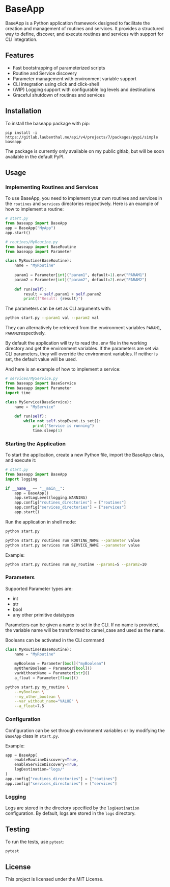 # BaseApp

BaseApp is a Python application framework designed to facilitate the creation and management of routines and services. It provides a structured way to define, discover, and execute routines and services with support for CLI integration.

## Features

- Fast bootstrapping of parameterized scripts
- Routine and Service discovery
- Parameter management with environment variable support
- CLI integration using click and click-shell
- (WIP) Logging support with configurable log levels and destinations
- Graceful shutdown of routines and services

## Installation

To install the baseapp package with pip:

```
pip install -i https://gitlab.laubenthal.me/api/v4/projects/7/packages/pypi/simple baseapp
```

The package is currently only available on my public gitlab, but will be soon available in the default PyPI.

## Usage

### Implementing Routines and Services

To use BaseApp, you need to implement your own routines and services in the `routines` and `services` directories respectively. Here is an example of how to implement a routine:

```python
# start.py
from baseapp import BaseApp
app = BaseApp("MyApp")
app.start()
```


```python
# routines/MyRoutine.py
from baseapp import BaseRoutine
from baseapp import Parameter

class MyRoutine(BaseRoutine):
    name = "MyRoutine"
    
    param1 = Parameter[int]("param1", default=1).env("PARAM1")
    param2 = Parameter[int]("param2", default=2).env("PARAM2")
    
    def run(self):
        result = self.param1 + self.param2
        print(f"Result: {result}")
```

The parameters can be set as CLI arguments with:

```sh
python start.py --param1 val --param2 val
```

They can alternatively be retrieved from the environment variables ```PARAM1```, ```PARAM2```respectively.

By default the application will try to read the .env file in the working directory and get the environment variables. If the parameters are set via CLI parameters, they will override the environment variables. If neither is set, the default value will be used.

And here is an example of how to implement a service:

```python
# services/MyService.py
from baseapp import BaseService
from baseapp import Parameter
import time

class MyService(BaseService):
    name = "MyService"
    
    def run(self):
        while not self.stopEvent.is_set():
            print("Service is running")
            time.sleep(1)
```

### Starting the Application
To start the application, create a new Python file, import the BaseApp class, and execute it:

```python
# start.py
from baseapp import BaseApp
import logging

if __name__ == "__main__":
    app = BaseApp()
    app.setLogLevel(logging.WARNING)
    app.config["routines_directories"] = ["routines"]
    app.config["services_directories"] = ["services"]
    app.start()
```

Run the application in shell mode:
```sh
python start.py
```

```sh
python start.py routines run ROUTINE_NAME --parameter value
python start.py services run SERVICE_NAME --parameter value
```

Example:

```sh
python start.py routines run my_routine --param1=5 --param2=10
```

### Parameters

Supported Parameter types are:
- int
- str
- bool
- any other primitive datatypes

Parameters can be given a name to set in the CLI.
If no name is provided, the variable name will be transformed to camel_case and used as the name.

Booleans can be activated in the CLI command
```python
class MyRoutine(BaseRoutine):
    name = "MyRoutine"
    
    myBoolean = Parameter[bool]("myBoolean")
    myOtherBoolean = Parameter[bool]()
    varWithoutName = Parameter[str]()
    a_float = Parameter[float]()
```

```bash
python start.py my_routine \
    --myBoolean \
    --my_other_boolean \
    --var_without_name="VALUE" \
    --a_float=7.5
```

### Configuration

Configuration can be set through environment variables or by modifying the `BaseApp` class in `start.py`.

Example:

```python
app = BaseApp(
    enableRoutineDiscovery=True,
    enableServiceDiscovery=True,
    logDestination="logs/"
)
app.config["routines_directories"] = ["routines"]
app.config["services_directories"] = ["services"]
```

### Logging

Logs are stored in the directory specified by the `logDestination` configuration. By default, logs are stored in the `logs` directory.

## Testing

To run the tests, use `pytest`:

```sh
pytest
```

## License

This project is licensed under the MIT License.